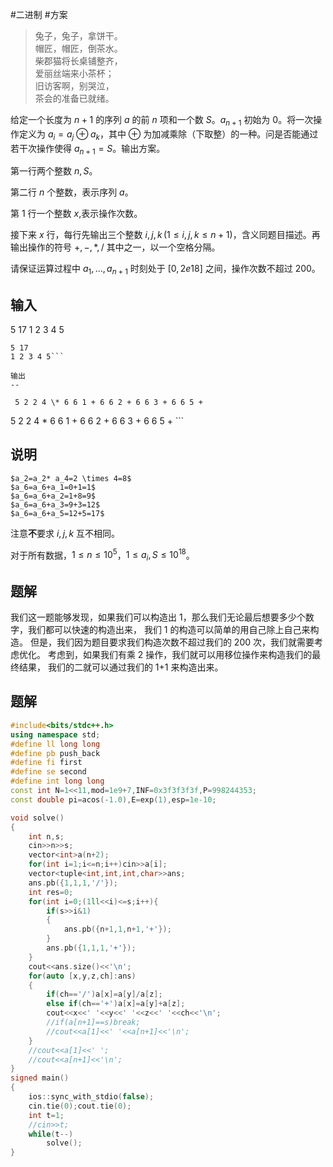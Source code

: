 #二进制 #方案 
> 兔子，兔子，拿饼干。  
> 帽匠，帽匠，倒茶水。  
> 柴郡猫将长桌铺整齐，  
> 爱丽丝端来小茶杯；  
> 旧访客啊，别哭泣，  
> 茶会的准备已就绪。

给定一个长度为 $n+1$ 的序列 $a$ 的前 $n$ 项和一个数 $S$。$a_{n+1}$ 初始为 $0$。将一次操作定义为 $a_i=a_j \oplus a_k$，其中 $\oplus$ 为加减乘除（下取整）的一种。问是否能通过若干次操作使得 $a_{n+1}=S$。输出方案。

第一行两个整数 $n,S$。

  

第二行 $n$ 个整数，表示序列 $a$。

第 $1$ 行一个整数 $x$,表示操作次数。

  

接下来 $x$ 行，每行先输出三个整数 $i,j,k\,(1 \le i,j,k \le n+1)$，含义同题目描述。再输出操作的符号 $+,-,*,/$ 其中之一，以一个空格分隔。

  

请保证运算过程中 $a_1,\dots,a_{n+1}$ 时刻处于 $[0,2e18]$ 之间，操作次数不超过 $200$。

输入
--

 5 17 1 2 3 4 5

```
5 17
1 2 3 4 5```

输出
--

 5 2 2 4 \* 6 6 1 + 6 6 2 + 6 6 3 + 6 6 5 +

```
5
2 2 4 \*
6 6 1 +
6 6 2 +
6 6 3 +
6 6 5 + ```

说明
--

```
$a_2=a_2*​ a_4=2 \times 4=8$  
$a_6=a_6+a_1=0+1=1$  
$a_6=a_6+a_2=1+8=9$  
$a_6=a_6+a_3=9+3=12$  
$a_6=a_6+a_5=12+5=17$  
```

  

注意**不**要求 $i,j,k$ 互不相同。

对于所有数据，$1\leq n\leq 10^5$，$1\leq a_i,S\leq 10^{18}$。


## 题解
我们这一题能够发现，如果我们可以构造出 1，那么我们无论最后想要多少个数字，我们都可以快速的构造出来，
我们 1 的构造可以简单的用自己除上自己来构造。
但是，我们因为题目要求我们构造次数不超过我们的 200 次，我们就需要考虑优化。
考虑到，如果我们有乘 2 操作，我们就可以用移位操作来构造我们的最终结果，
我们的二就可以通过我们的 1+1 来构造出来。

## 题解
```cpp
#include<bits/stdc++.h>
using namespace std;
#define ll long long
#define pb push_back
#define fi first
#define se second
#define int long long
const int N=1<<11,mod=1e9+7,INF=0x3f3f3f3f,P=998244353;
const double pi=acos(-1.0),E=exp(1),esp=1e-10;

void solve()
{
	int n,s;
    cin>>n>>s;
    vector<int>a(n+2);
    for(int i=1;i<=n;i++)cin>>a[i];
    vector<tuple<int,int,int,char>>ans;
    ans.pb({1,1,1,'/'});
    int res=0;
    for(int i=0;(1ll<<i)<=s;i++){
        if(s>>i&1)
        {
            ans.pb({n+1,1,n+1,'+'});
        }
        ans.pb({1,1,1,'+'});
    }
    cout<<ans.size()<<'\n';
    for(auto [x,y,z,ch]:ans)
    {
        if(ch=='/')a[x]=a[y]/a[z];
        else if(ch=='+')a[x]=a[y]+a[z];
        cout<<x<<' '<<y<<' '<<z<<' '<<ch<<'\n';
        //if(a[n+1]==s)break;
        //cout<<a[1]<<' '<<a[n+1]<<'\n';
    }
    //cout<<a[1]<<' ';
    //cout<<a[n+1]<<'\n';
}
signed main()
{
	ios::sync_with_stdio(false);
	cin.tie(0);cout.tie(0);
	int t=1;
	//cin>>t;
	while(t--)
	    solve();
}
```